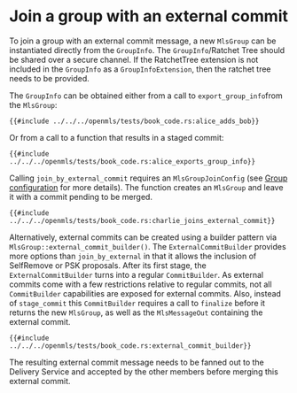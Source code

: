 # Join a group with an external commit

To join a group with an external commit message, a new `MlsGroup` can be instantiated directly from the `GroupInfo`.
The `GroupInfo`/Ratchet Tree should be shared over a secure channel.
If the RatchetTree extension is not included in the `GroupInfo` as a `GroupInfoExtension`, then the ratchet tree needs to be provided.

The `GroupInfo` can be obtained either from a call to `export_group_info`from the `MlsGroup`:

```rust,no_run,noplayground
{{#include ../../../openmls/tests/book_code.rs:alice_adds_bob}}
```

Or from a call to a function that results in a staged commit:

```rust,no_run,noplayground
{{#include ../../../openmls/tests/book_code.rs:alice_exports_group_info}}
```

Calling `join_by_external_commit` requires an `MlsGroupJoinConfig` (see [Group configuration](./group_config.md) for more details). The function creates an `MlsGroup` and leave it with a commit pending to be merged.

```rust,no_run,noplayground
{{#include ../../../openmls/tests/book_code.rs:charlie_joins_external_commit}}
```

Alternatively, external commits can be created using a builder pattern via `MlsGroup::external_commit_builder()`. The `ExternalCommitBuilder` provides more options than `join_by_external` in that it allows the inclusion of SelfRemove or PSK proposals. After its first stage, the `ExternalCommitBuilder` turns into a regular `CommitBuilder`. As external commits come with a few restrictions relative to regular commits, not all `CommitBuilder` capabilities are exposed for external commits. Also, instead of `stage_commit` this `CommitBuilder` requires a call to `finalize` before it returns the new `MlsGroup`, as well as the `MlsMessageOut` containing the external commit.

```rust,no_run,noplayground
{{#include ../../../openmls/tests/book_code.rs:external_commit_builder}}
```

The resulting external commit message needs to be fanned out to the Delivery Service and accepted by the other members before merging this external commit.
